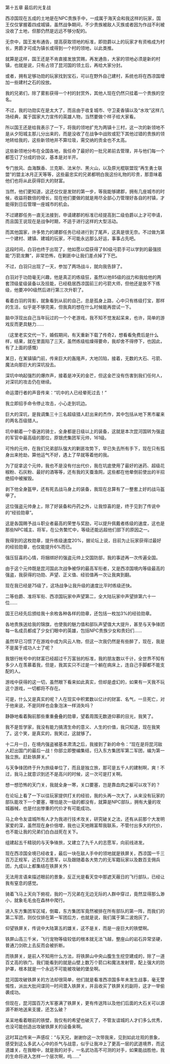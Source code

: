 第十五章 最后的光复战


西凉国现在五成的土地是在NPC贵族手中，一成属于海天会和我这样的玩家，国王仅仅掌握着四成城镇，虽然战争期间，不少贵族被敌人灭族或者因为作战不利被没收了土地，但那仍然是远远不够分配的。

无奈中，国王发布通告，提高获取领地的标准，即勋爵以上的玩家才有资格成为村长，男爵才可成为镇长或得到一个村的领地，以此类推。

就算是这样，国王还是不肯直接发放赏赐，再发通告，大家的领地必须是新的村镇，也就是说，只有占领了昆河国的领土后，再给大家分封。

或者，拥有足够功勋的玩家找到宝石，可以在野外自己建村，系统也将在西凉国增加一些建村之石的投放。

我的兄弟们，除了雾影获得一个村的封赏外，其他人现在仍然只挂着一个贵族的空名。

不过，我的功勋实在是太大了，而且由于收复城市、守卫麦香镇以及“水攻”这样几场经典，属于国家大力宣传的英雄人物，当然要做个样子给大家看。

所以国王还是给我表示了一下，将我的领地扩充为两镇十三村，这一次的新领地不是从夕阳城主那儿分出来的，而是没收了在战争中战败或犯下其他过错的贵族的领地转给我的，这些新领地并不算垃圾，需交纳的贡金也不太高。

这些新领地分布在全国各地，我任命了最好的一批兄弟前去管理，并与他们每一个都签订了分成的协议，基本是对半开。

专门放风、血海飘香、兰克斯、法米尔、黑火山，以及原光棍联盟现“再生勇士联盟”的盟主冰月正天等等，这些最忠实的兄弟都明白我这份礼物的珍贵，那意味着他们也将从此获得巨大的财富。

当然，他们更知道，这还仅仅是发财的第一步，等我能够建郡，拥有几座城市的时候，收益将数倍的增长，现在他们要做的就是用尽全部心力管理好各自的村镇，才能得到日后管理一座城市的机会。

不过建郡任务一直无法接到，申请建郡的标准已经提高到二级伯爵以上才可申请，而且国王说现在是战争时期，不适于进行这样的大型活动。

而其他国家，许多势力的建郡任务已经进行到了尾声，这真是很无奈。不过做为第一个建村、建镇、建城的玩家，不可能永远那么好运，事事占先吧。

这段时间，白羽也终于出现了，他如愿以偿获得了80级弓箭手可以学到的最强技能“万箭龙舞”，非常恐怖，在剿匪中让我们差点掉了下巴。

不过，白羽只出现了一天，参加了两场战斗，就向我告辞了。

白羽对于功勋毫无兴趣，他是真正的练级狂，虽然以他85级的战力和我给他的两套顶级星级装备以及技能，已经稳居西凉国前三的弓箭大师，但他还是放不下练级，他要冲90级然后进行第三次升职了。

看着白羽的背影，就象看到从前的自己，总是孤身上路，心中只有练级打宝，那样的生活，似乎是不够完美，但我真的想在什么时候能再尝试一下。

脑中浮现出自己当年玩过的一个个老游戏，我不知不觉发起呆来，也许，简单的游戏反而更具魅力……

（这里老实交代一下，婚假期间，有天重新下载了传奇2，想看看免费后是什么样，结果，就在里面陷了三天，虽然练级枯燥得要命，我却舍不得停下，也因此，有了上面的感慨）

某日，在某镇镇门前，传来巨大的轰隆声，大地凹陷，接着，无数的大石、弓箭、魔法向那巨大的深坑投去。

深坑中响起强烈的爆炸声，接着是冲天的金芒，但这金芒没有伤害到我们任何人，对深坑的攻击仍在继续。

命运潜行者的声音传来：“坑中的人已经晕死过去！”

我立即招手命令停止攻击，小心走到坑边。

巨大的深坑，是我调集三十三名超级猎人赶出来的杰作，其中包括从地下黑市雇来的两名百级猎人。

坑中躺着一个昏迷的骑士，全身都是日级以上的装备，这就是本次昆河国转为强盗的军官中最高级的那位，原银虎集团军元帅，161级。

可怜的元帅，在我们兄弟部队强大的剿匪攻势下，早已失去所有手下，现在只有孤身出来抢劫，算他运气不好，遇上了早就等着他的我。

为了捉拿这个元帅，我也不是没有付出代价，我在坑底使用了最好的迷药、超级花椒粉、石灰粉、最好的酒等等，还有我的天蚕渔网，这些都在他晕倒前使出的半招绝招中被摧毁。

剥下他全身盔甲，还有死去战马身上的装备，我现在总算有了一整套上好的战马盔甲了。

这位强盗元帅身上，除了好装备和丹药之外，让我惊喜的是，终于见到了传说中的“经验勋章”。

这是各国赐予战斗职业者最高的荣誉与奖励，可以提升佩戴者练级的速度，这也是那些NPC城主、将军，在公务繁忙中，等级还能远超他们部下的原因之一。

我得到的这枚勋章，提升练级速度20%，据论坛上说，目前为止玩家获得过最好的经验勋章，也仅能提升6%而已。

强压狂喜的心情，将捆绑好的强盗元帅上交国防部，我的事迹再一次传遍全国。

由于这个元帅既是昆河国此次战争被俘的最高军衔者，又是西凉国境内等级最高的强盗，我获得的功勋、声望、正义值、经验值再一次让我爽到翻。

现在我已经是75级了，这场战争让我升级的速度比平时练级还快。

二等伯爵、准将军衔、西凉国玩家中声望第二，全大陆玩家中声望排第六十一位……

国王已经先后颁给我十余枚各种各样的勋章，还包括一枚加3%的经验勋章。

各地贵族送给我的锦旗，也使我的魅力值和部队声望值大大提升，甚至与天争锋团每一名成员都成了少女们眼中的英雄，包括NPC贵族少女和贵妇们……

虽然早已习惯了在游戏中成为风云人物，但这一次我仍然是有些醉了，现在，我是不是属于成功人士了呢？

我银行帐号中的财富已经超过千万富翁的标准，我的朋友数以千计，全世界不知有多少人在羡慕着我，但是，我其实只不过是一个躺在病床上，连自己手脚都不能支配的人。

游戏中获得的这一切，虽然眼下看来如此真实，但却是虚幻的，如果有一天我不玩这个游戏，一切都将不存在。

可是，什么又是真实的呢？人在现实中积累数以亿计的财富、名气，一旦死亡，对于他来说，不是同样也会象泡沫一样消失吗？

静静地看着胸前那些重重叠叠的勋章，望着周围无数道仰慕的目光，我笑了。

我不是哲学家，我没有能力搞清生命的意义、人生的价值，我只知道，现在我笑了。这个笑，是真实的，我笑过，这就够了。

十二月一日，在境内强盗被基本肃清之后，我接到了新的命令：“现在是将昆河敌人赶出国门的最后一战！你部立即整编集结，归入东方集团军第二军团，编为第一独立旅。赶赴铁屏关。”

与天争锋团终于升为旅级单位了，而且是独立旅，那可是五千人的建制啊，爽！不过，我马上就意识到还不是高兴的时候，这一次可是打关啊。

想一想恐怖的天门关，我就全身一寒，关口要塞，岂是靠血肉之躯可以攻下的？

在论坛上看了一下以往玩家提供打关的经验，我的头再一次大了，从来没有玩家的部队能攻下一个要塞，哪怕是次一级的都没有，就算是NPC部队，拥有大量的攻城器械，也是付出惨重的代价才有可能成功。

马上命令友谊城所有人才为我进行技术攻关，研究破关之法，还有从前那个大发明家爱的深，虽然现在身价倍增，我也让天地赐富帮我联系，不管付出多大的代价，也不能让我的兄弟们白白战死在关下。

组建起五千精锐的与天争锋旅，又建立了九千人的志愿军，向前线进发。

现在西凉国全境已经收复，最后一块在敌人手中的领地就是铁屏关，西凉国一千三百万正规军，近百万志愿军，以及跟随着各大势力的无军籍玩家以及数百支佣兵团，九成以上都集结在铁屏关外！

无法用言语来描述眼前的景象，反正光是看天空中那遮天蔽日的飞行部队，已经让我有窒息的感觉。

骑着飞马上天向下俯视，我的一万兄弟在无边无际的人群中穿过，竟然显得那么渺小，就象毛毛虫在森林中爬行。

进入东方集团军区域，倒霉，东方集团军竟然被排在所有部队的第一阵，而我们的第二军团，则仅仅排在第一军团后方，也就是说，我们属于第二波炮灰了。

仰望铁屏关，传说中大陆第五的雄关，这不是关，而是一座巨大的铁壁啊。

铁屏山高三千米，飞行宠物等级较低的根本就无法飞越，整座山的岩石异常坚硬，普通刀剑砍上去反而会被折断。

而铁屏关，是前人不知用什么方法，将铁屏山中央山腹生生挖空建成的，除了一道百丈高的铁门，我们能看到的就是山壁上数万个箭口和魔法发射管，配上强大的防护罩，根本就是一个永远不可能被攻破的堡垒啊。

昆河国攻破铁屏关的方法却很简单，他们就是看准西凉国多年未发生战事，毫无警惕性，派出大批间谍同一时间潜入铁屏关，并且收买了铁屏关的副将，这才一举偷袭成功。

但现在，昆河国百万大军塞满了铁屏关，更有传送阵以及他们后面的大石关可以源源不断地送来支援，还怎么破？

呆呆地看着眼前的铁壁，我仅有的希望也破灭了，不管友谊城的人才们多么优秀，也没可能创造出攻破铁屏关的设备来啊。

这时耳边传来一声感叹：“与天兄，谢谢你这一次带我来，见到如此壮观的景象，感受到这么多武人心中的杀气与战意，似乎让我冲上了更高一层的武道境界，而这道雄关，在我眼中，就是我的对手，一名武功高不可测的对手，如果能战胜他，我的生命将进入怎样一个层次啊，呜……”





